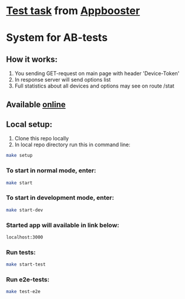 # <a href='https://github.com/appbooster/test-assignments/blob/master/tasks/backend.md'>Test task</a> from <a href='https://appbooster.com/'>Appbooster</a>

# System for AB-tests

## How it works:
1. You sending GET-request on main page with header 'Device-Token'
2. In response server will send options list
3. Full statistics about all devices and options may see on route /stat 

## Available <a href='https://test-assigments-production.up.railway.app/'>online</a>

## Local setup:
1. Clone this repo locally
2. In local repo directory run this in command line:
```bash
make setup
```
### To start in normal mode, enter:
```bash
make start
```
### To start in development mode, enter:
```bash
make start-dev
```
### Started app will available in link below:
```bash
localhost:3000
```

### Run tests:
```bash
make start-test
```

### Run e2e-tests:
```bash
make test-e2e
```
